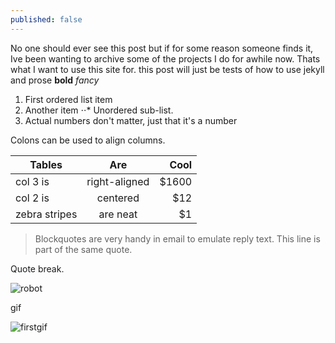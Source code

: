 ```yaml
---
published: false
---
```


No one should ever see this post but if for some reason someone finds it, Ive been wanting to archive some of the projects I do for awhile now. Thats what I want to use this site for. this post will just be tests of how to use jekyll and prose
**bold**
*fancy*

1. First ordered list item
2. Another item
⋅⋅* Unordered sub-list. 
1. Actual numbers don't matter, just that it's a number

Colons can be used to align columns.

| Tables        | Are           | Cool  |
| ------------- |:-------------:| -----:|
| col 3 is      | right-aligned | $1600 |
| col 2 is      | centered      |   $12 |
| zebra stripes | are neat      |    $1 |

> Blockquotes are very handy in email to emulate reply text.
> This line is part of the same quote.

Quote break.

![robot]({{site.baseurl}}/HaloByte1.jpg)

gif

![firstgif]({{site.baseurl}}/047.gif)
